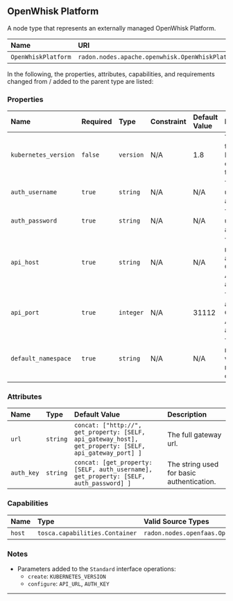 ## OpenWhisk Platform

A node type that represents an externally managed OpenWhisk Platform.

| Name | URI | Version | Derived From |
|:---- |:--- |:------- |:------------ |
| `OpenWhiskPlatform` | `radon.nodes.apache.openwhisk.OpenWhiskPlatform` | 1.0.0 | `radon.nodes.abstract.CloudPlatform` |

In the following, the properties, attributes, capabilities, and requirements changed from / added to the parent type are listed:

### Properties

| Name | Required | Type | Constraint | Default Value | Description |
|:---- |:-------- |:---- |:---------- |:------------- |:----------- |
| `kubernetes_version` | `false` | `version` | N/A | 1.8 | The version of the Kubernetes cluster hosting this platform. |
| `auth_username` | `true` | `string` | N/A | N/A | The username used for basic authentication. |
| `auth_password` | `true` | `string` | N/A | N/A | The password used for basic authentication. |
| `api_host` | `true` | `string` | N/A | N/A | The host name to access OpenWhisk API gateway at. |
| `api_port` | `true` | `integer` | N/A | 31112 | The port to access OpenWhisk API gateway at. |
| `default_namespace` | `true` | `string` | N/A | N/A | The default namespace in which resources are deployed. |

### Attributes

| Name | Type | Default Value | Description |
|:---- |:---- |:------------- |:----------- |
| `url` | `string` | `concat: ["http://", get_property: [SELF, api_gateway_host], get_property: [SELF, api_gateway_port] ]` | The full gateway url. |
| `auth_key` | `string` | `concat: [get_property: [SELF, auth_username], get_property: [SELF, auth_password] ]` | The string used for basic authentication. |

### Capabilities

| Name | Type | Valid Source Types | Occurrences |
|:---- |:---- |:------------------ |:----------- |
|`host`| `tosca.capabilities.Container` | `radon.nodes.openfaas.OpenWhiskFunction` | [0,UNBOUNDED]

### Notes

* Parameters added to the `Standard` interface operations:
    * `create`: `KUBERNETES_VERSION`
    * `configure`: `API_URL`, `AUTH_KEY`

---